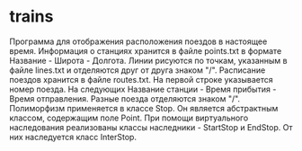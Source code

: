 trains
======
Программа для отображения расположения поездов в настоящее время.
Информация о станциях хранится в файле points.txt в формате Название - Широта - Долгота.
Линии рисуются по точкам, указанным в файле lines.txt и отделяются друг от друга знаком "/".
Расписание поездов хранится в файле routes.txt. На первой строке указывается номер поезда. На следующих Название станции - Время прибытия - Время отправления. Разные поезда отделяются знаком "/".
Полиморфизм применяется в классе Stop. Он является абстрактным классом, содержащим поле Point. При помощи виртуального наследования реализованы классы наследники - StartStop и EndStop. От них наследуется класс InterStop.

